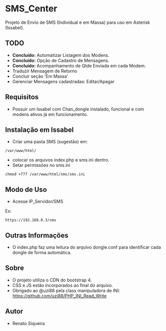 # SMS_Center
Projeto de Envio de SMS (Individual e em Massa) para uso em Asterisk (Issabel).

## TODO
- **Concluído:** Automatizar Listagem dos Modens.
- **Concluído:** Opção de Cadastro de Mensagens.
- **Concluído:** Acompanhamento de Qtde Enviada em cada Modem.
- Traduzir Mensagem de Retorno
- Concluir seção 'Em Massa'
- Gerenciar Mensagens cadastradas: Editar/Apagar

## Requisitos
- Possuir um Issabel com Chan_dongle instalado, funcional e com modens ativos já em funcionamento.

## Instalação em Issabel
- Criar uma pasta SMS (sugestão) em:
```
/var/www/html/
```
- colocar os arquivos index.php e sms.ini dentro.
- Setar permissões no sms.ini
```
chmod +777 /var/www/html/sms/sms.ini
```

## Modo de Uso
- Acesse IP_Servidor/SMS

Ex:
```
https://192.168.0.3/sms
```

## Outras Informações
- O index.php faz uma leitura do arquivo dongle.conf para identificar cada dongle de forma automática.

## Sobre
- O projeto utiliza o CDN do bootstrap 4.
- CSS e JS estão incorporados ao final do arquivo.
- Obrigado ao @uzi88 pela class manipuladora de INI: https://github.com/uzi88/PHP_INI_Read_Write

## Autor
- Renato Siqueira